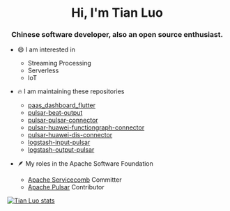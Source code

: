 <h1 style="text-align: center">Hi, I'm Tian Luo</h1>
<h3 font-size="20" style="text-align: center">Chinese software developer, also an open source enthusiast.</h3>

- 😄 I am interested in
  - Streaming Processing
  - Serverless
  - IoT

- 🔥 I am maintaining these repositories
  - [paas_dashboard_flutter](https://github.com/paashzj/paas_dashboard_flutter)
  - [pulsar-beat-output](https://github.com/streamnative/pulsar-beat-output)
  - [pulsar-pulsar-connector](https://github.com/streamnative/pulsar-io-pulsar-connector)
  - [pulsar-huawei-functiongraph-connector](https://github.com/streamnative/pulsar-io-huawei-function-graph-connector)
  - [pulsar-huawei-dis-connector](https://github.com/streamnative/pulsar-io-huawei-dis)
  - [logstash-input-pulsar](https://github.com/streamnative/logstash-input-pulsar)
  - [logstash-output-pulsar](https://github.com/streamnative/logstash-output-pulsar)

- 🪶 My roles in the Apache Software Foundation
  - [Apache Servicecomb](https://github.com/apache/servicecomb-java-chassis.git) Committer
  - [Apache Pulsar](https://github.com/apache/pulsar.git) Contributor

[![Tian Luo stats](https://github-readme-stats.vercel.app/api?username=fu-turer&include_all_commits=true&count_private=true&theme=cobalt)](https://github.com/fu-turer)
